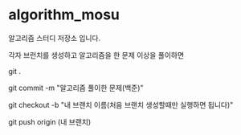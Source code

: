 # algorithm_mosu

알고리즘 스터디 저장소 입니다. 

각자 브런치를 생성하고 알고리즘을 한 문제 이상을 풀이하면 

git .

git commit -m "알고리즘 풀이한 문제(백준)"

git checkout -b "내 브랜치 이름(처음 브랜치 생성할때만 실행하면 됩니다)"

git push origin (내 브랜치)

